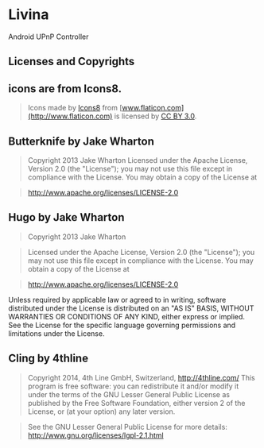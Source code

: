 Livina
======

Android UPnP Controller

## Licenses and Copyrights
## icons are from Icons8.

> Icons made by [Icons8](http://www.icons8.com) from [www.flaticon.com](http://www.flaticon.com) is licensed by [CC BY 3.0](http://creativecommons.org/licenses/by/3.0/).

## Butterknife by Jake Wharton

> Copyright 2013 Jake Wharton
>   Licensed under the Apache License, Version 2.0 (the "License");
>   you may not use this file except in compliance with the License.
>   You may obtain a copy of the License at
  
>    http://www.apache.org/licenses/LICENSE-2.0

## Hugo by Jake Wharton
> Copyright 2013 Jake Wharton

>   Licensed under the Apache License, Version 2.0 (the "License");
>   you may not use this file except in compliance with the License.
>   You may obtain a copy of the License at

>    http://www.apache.org/licenses/LICENSE-2.0

Unless required by applicable law or agreed to in writing, software
distributed under the License is distributed on an "AS IS" BASIS,
WITHOUT WARRANTIES OR CONDITIONS OF ANY KIND, either express or implied.
See the License for the specific language governing permissions and
limitations under the License.

## Cling by 4thline

> Copyright 2014, 4th Line GmbH, Switzerland, http://4thline.com/
>   This program is free software: you can redistribute it and/or modify
>   it under the terms of the GNU Lesser General Public License as
>   published by the Free Software Foundation, either version 2 of
>   the License, or (at your option) any later version.

>   See the GNU Lesser General Public License for more details:
>     http://www.gnu.org/licenses/lgpl-2.1.html
